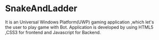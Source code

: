 # SnakeAndLadder
 
 It is an Universal Windows Platform(UWP) gaming application ,which let's the user to play game with Bot.
 Application is developed by using HTML5 ,CSS3 for frontend and Javascript for Backend.
 
 
